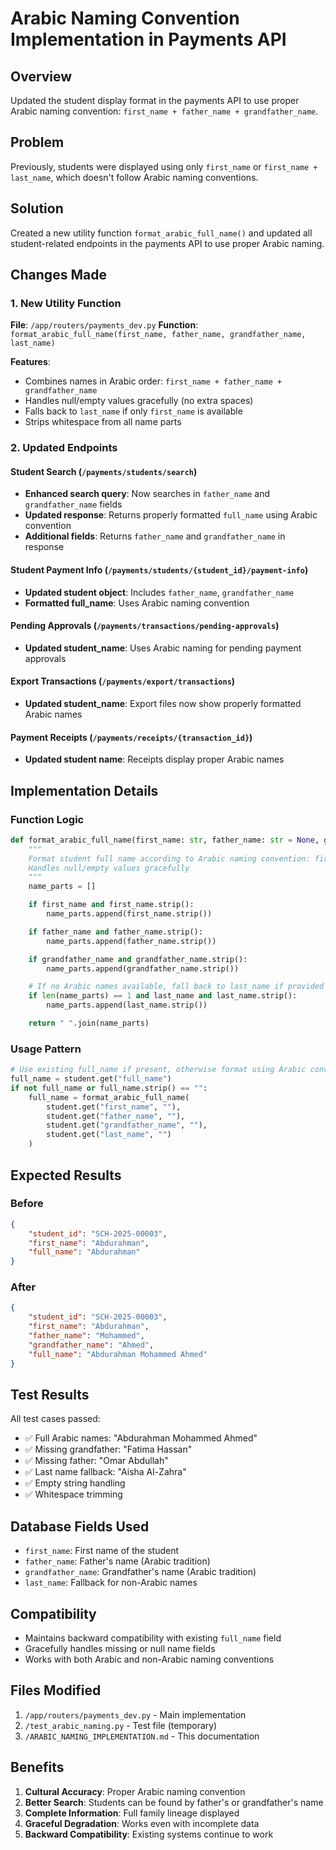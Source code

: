 # Arabic Naming Convention Implementation in Payments API

## Overview
Updated the student display format in the payments API to use proper Arabic naming convention: `first_name + father_name + grandfather_name`.

## Problem
Previously, students were displayed using only `first_name` or `first_name + last_name`, which doesn't follow Arabic naming conventions.

## Solution
Created a new utility function `format_arabic_full_name()` and updated all student-related endpoints in the payments API to use proper Arabic naming.

## Changes Made

### 1. New Utility Function
**File**: `/app/routers/payments_dev.py`
**Function**: `format_arabic_full_name(first_name, father_name, grandfather_name, last_name)`

**Features**:
- Combines names in Arabic order: `first_name + father_name + grandfather_name`
- Handles null/empty values gracefully (no extra spaces)
- Falls back to `last_name` if only `first_name` is available
- Strips whitespace from all name parts

### 2. Updated Endpoints

#### Student Search (`/payments/students/search`)
- **Enhanced search query**: Now searches in `father_name` and `grandfather_name` fields
- **Updated response**: Returns properly formatted `full_name` using Arabic convention
- **Additional fields**: Returns `father_name` and `grandfather_name` in response

#### Student Payment Info (`/payments/students/{student_id}/payment-info`)
- **Updated student object**: Includes `father_name`, `grandfather_name`
- **Formatted full_name**: Uses Arabic naming convention

#### Pending Approvals (`/payments/transactions/pending-approvals`)
- **Updated student_name**: Uses Arabic naming for pending payment approvals

#### Export Transactions (`/payments/export/transactions`)
- **Updated student_name**: Export files now show properly formatted Arabic names

#### Payment Receipts (`/payments/receipts/{transaction_id}`)
- **Updated student name**: Receipts display proper Arabic names

## Implementation Details

### Function Logic
```python
def format_arabic_full_name(first_name: str, father_name: str = None, grandfather_name: str = None, last_name: str = None) -> str:
    """
    Format student full name according to Arabic naming convention: first_name + father_name + grandfather_name
    Handles null/empty values gracefully
    """
    name_parts = []

    if first_name and first_name.strip():
        name_parts.append(first_name.strip())

    if father_name and father_name.strip():
        name_parts.append(father_name.strip())

    if grandfather_name and grandfather_name.strip():
        name_parts.append(grandfather_name.strip())

    # If no Arabic names available, fall back to last_name if provided
    if len(name_parts) == 1 and last_name and last_name.strip():
        name_parts.append(last_name.strip())

    return " ".join(name_parts)
```

### Usage Pattern
```python
# Use existing full_name if present, otherwise format using Arabic convention
full_name = student.get("full_name")
if not full_name or full_name.strip() == "":
    full_name = format_arabic_full_name(
        student.get("first_name", ""),
        student.get("father_name", ""),
        student.get("grandfather_name", ""),
        student.get("last_name", "")
    )
```

## Expected Results

### Before
```json
{
    "student_id": "SCH-2025-00003",
    "first_name": "Abdurahman",
    "full_name": "Abdurahman"
}
```

### After
```json
{
    "student_id": "SCH-2025-00003",
    "first_name": "Abdurahman",
    "father_name": "Mohammed",
    "grandfather_name": "Ahmed",
    "full_name": "Abdurahman Mohammed Ahmed"
}
```

## Test Results
All test cases passed:
- ✅ Full Arabic names: "Abdurahman Mohammed Ahmed"
- ✅ Missing grandfather: "Fatima Hassan"
- ✅ Missing father: "Omar Abdullah"
- ✅ Last name fallback: "Aisha Al-Zahra"
- ✅ Empty string handling
- ✅ Whitespace trimming

## Database Fields Used
- `first_name`: First name of the student
- `father_name`: Father's name (Arabic tradition)
- `grandfather_name`: Grandfather's name (Arabic tradition)
- `last_name`: Fallback for non-Arabic names

## Compatibility
- Maintains backward compatibility with existing `full_name` field
- Gracefully handles missing or null name fields
- Works with both Arabic and non-Arabic naming conventions

## Files Modified
1. `/app/routers/payments_dev.py` - Main implementation
2. `/test_arabic_naming.py` - Test file (temporary)
3. `/ARABIC_NAMING_IMPLEMENTATION.md` - This documentation

## Benefits
1. **Cultural Accuracy**: Proper Arabic naming convention
2. **Better Search**: Students can be found by father's or grandfather's name
3. **Complete Information**: Full family lineage displayed
4. **Graceful Degradation**: Works even with incomplete data
5. **Backward Compatibility**: Existing systems continue to work